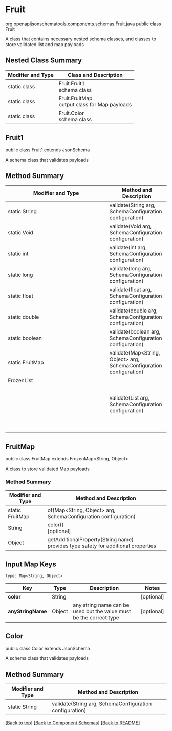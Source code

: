 # Fruit
org.openapijsonschematools.components.schemas.Fruit.java
public class Fruit

A class that contains necessary nested schema classes, and classes to store validated list and map payloads

## Nested Class Summary
| Modifier and Type | Class and Description |
| ----------------- | ---------------------- |
| static class | Fruit.Fruit1<br> schema class |
| static class | Fruit.FruitMap<br> output class for Map payloads |
| static class | Fruit.Color<br> schema class |

## Fruit1
public class Fruit1
extends JsonSchema

A schema class that validates payloads

## Method Summary
| Modifier and Type | Method and Description |
| ----------------- | ---------------------- |
| static String | validate(String arg, SchemaConfiguration configuration) |
| static Void | validate(Void arg, SchemaConfiguration configuration) |
| static int | validate(int arg, SchemaConfiguration configuration) |
| static long | validate(long arg, SchemaConfiguration configuration) |
| static float | validate(float arg, SchemaConfiguration configuration) |
| static double | validate(double arg, SchemaConfiguration configuration) |
| static boolean | validate(boolean arg, SchemaConfiguration configuration) |
| static FruitMap | validate(Map<String, Object> arg, SchemaConfiguration configuration) |
| FrozenList<Object> | validate(List<Object> arg, SchemaConfiguration configuration) |

## FruitMap
public class FruitMap
extends FrozenMap<String, Object>

A class to store validated Map payloads

### Method Summary
| Modifier and Type | Method and Description |
| ----------------- | ---------------------- |
| static FruitMap | of(Map<String, Object> arg, SchemaConfiguration configuration) |
| String | color()<br>[optional] |
| Object | getAdditionalProperty(String name)<br>provides type safety for additional properties |

## Input Map Keys
```
type: Map<String, Object>
```
Key | Type |  Description | Notes
------------ | ------------- | ------------- | -------------
**color** | String |  | [optional]
**anyStringName** | Object | any string name can be used but the value must be the correct type | [optional]

## Color
public class Color
extends JsonSchema

A schema class that validates payloads

## Method Summary
| Modifier and Type | Method and Description |
| ----------------- | ---------------------- |
| static String | validate(String arg, SchemaConfiguration configuration) |

[[Back to top]](#top) [[Back to Component Schemas]](../../../README.md#Component-Schemas) [[Back to README]](../../../README.md)
